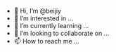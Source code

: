 - 👋 Hi, I’m @beijiy
- 👀 I’m interested in ...
- 🌱 I’m currently learning ...
- 💞️ I’m looking to collaborate on ...
- 📫 How to reach me ...

<!---
beijiy/beijiy is a ✨ special ✨ repository because its `README.md` (this file) appears on your GitHub profile.
You can click the Preview link to take a look at your changes.
--->
